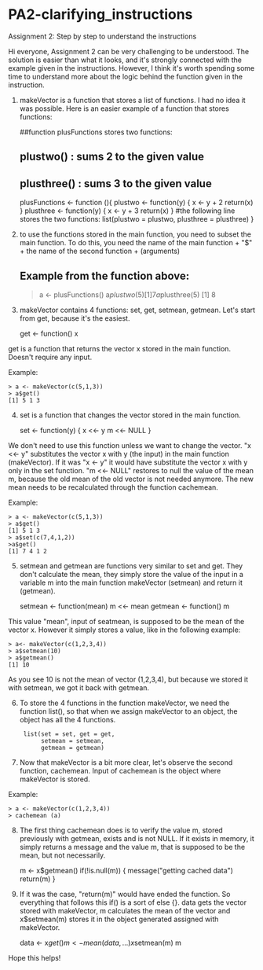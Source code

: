 # PA2-clarifying_instructions
Assignment 2: Step by step to understand the instructions


Hi everyone, Assignment 2 can be very challenging to be understood. 
The solution is easier than what it looks, and it's strongly connected with the example given in the instructions. However, I think it's worth spending some time to understand more about the logic behind the function given in the instruction.

1) makeVector is a function that stores a list of functions. I had no idea it was possible. Here is an easier example of a function that stores functions:

	##function plusFunctions stores two functions:
	## plustwo() : sums 2 to the given value
	## plusthree() : sums 3 to the given value
	plusFunctions <- function (){
    	plustwo <- function(y) {
        	x <- y + 2
	        return(x)
    	}
	    plusthree <- function(y) {
    	    x <- y + 3
        	return(x)
	    }
    	#the following line stores the two functions:
    	list(plustwo = plustwo, plusthree = plusthree) 
	}

2) to use the functions stored in the main function, you need to subset the main function. To do this, you need the name of the main function + "$" + the name of the second function + (arguments)

	## Example from the function above:
	> a <- plusFunctions()
	> a$plustwo(5)
	[1] 7
	> a$plusthree(5)
	[1] 8

3) makeVector contains 4 functions: set, get, setmean, getmean. Let's start from get, because it's the easiest.

	get <- function() x

get is a function that returns the vector x stored in the main function. Doesn't require any input.

Example:

	> a <- makeVector(c(5,1,3))
	> a$get()
	[1] 5 1 3

4) set is a function that changes the vector stored in the main function.

	set <- function(y) {
                x <<- y
                m <<- NULL
        }

We don't need to use this function unless we want to change the vector.
"x <<- y" substitutes the vector x with y (the input) in the main function (makeVector). If it was "x <- y" it would have substitute the vector x with y only in the set function.
"m <<- NULL" restores to null the value of the mean m, because the old mean of the old vector is not needed anymore. The new mean needs to be recalculated through the function cachemean.

Example:

	> a <- makeVector(c(5,1,3))
	> a$get()
	[1] 5 1 3
	> a$set(c(7,4,1,2))
	>a$get()
	[1] 7 4 1 2

5) setmean and getmean are functions very similar to set and get. They don't calculate the mean, they simply store the value of the input in a variable m into the main function makeVector (setmean) and return it (getmean).

	setmean <- function(mean) m <<- mean
	getmean <- function() m

This value "mean", input of seatmean, is supposed to be the mean of the vector x. However it simply stores a value, like in the following example:

	> a<- makeVector(c(1,2,3,4))
	> a$setmean(10)
	> a$getmean()
	[1] 10

As you see 10 is not the mean of vector (1,2,3,4), but because we stored it with setmean, we got it back with getmean.

6) To store the 4 functions in the function makeVector, we need the function list(), so that when we assign makeVector to an object, the object has all the 4 functions.

		list(set = set, get = get,
             setmean = setmean,
             getmean = getmean)

7) Now that makeVector is a bit more clear, let's observe the second function, cachemean. Input of cachemean is the object where makeVector is stored.

Example:

	> a <- makeVector(c(1,2,3,4))
	> cachemean (a)

8) The first thing cachemean does is to verify the value m, stored previously with getmean, exists and is not NULL. If it exists in memory, it simply returns a message and the value m, that is supposed to be the mean, but not necessarily.

	m <- x$getmean()
    	    if(!is.null(m)) {
        	        message("getting cached data")
            	    return(m)
	        }

9) If it was the case, "return(m)" would have ended the function. So everything that follows this if() is a sort of else {}.
data gets the vector stored with makeVector, m calculates the mean of the vector and x$setmean(m) stores it in the object generated assigned with makeVector.      

	data <- x$get()
	m <- mean(data, ...)
	x$setmean(m)
	m

Hope this helps!
